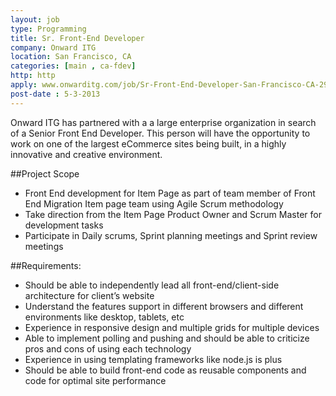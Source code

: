 ```yaml
---
layout: job
type: Programming
title: Sr. Front-End Developer
company: Onward ITG
location: San Francisco, CA
categories: [main , ca-fdev]
http: http
apply: www.onwarditg.com/job/Sr-Front-End-Developer-San-Francisco-CA-2999053
post-date : 5-3-2013
---
```


Onward ITG has partnered with a a large enterprise organization in search of a Senior Front End Developer.  This person will have the opportunity to work on one of the largest eCommerce sites being built, in a highly innovative and creative environment.   
 
##Project Scope

* Front End development for Item Page as part of team member of Front End Migration Item page  team using Agile Scrum methodology
* Take direction from the Item Page Product Owner and Scrum Master for development tasks
* Participate in Daily scrums, Sprint planning meetings and Sprint review meetings
 
##Requirements:

* Should be able to independently lead all front-end/client-side architecture for client’s website
* Understand the features support in different browsers and different environments like desktop, tablets, etc
* Experience in responsive design and multiple grids for multiple devices
* Able to implement polling and pushing and should be able to criticize pros and cons of using each technology
* Experience in using templating frameworks like node.js is plus
* Should be able to build front-end code as reusable components and code for optimal site performance

